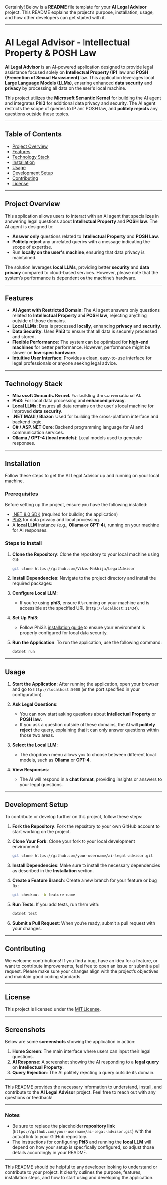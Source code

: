 Certainly! Below is a **README** file template for your **AI Legal Advisor** project. This README explains the project’s purpose, installation, usage, and how other developers can get started with it.

---

# **AI Legal Advisor - Intellectual Property & POSH Law**

**AI Legal Advisor** is an AI-powered application designed to provide legal assistance focused solely on **Intellectual Property (IP)** law and **POSH (Prevention of Sexual Harassment)** law. This application leverages local **Large Language Models (LLMs)**, ensuring enhanced **data security** and **privacy** by processing all data on the user's local machine.

This project utilizes the **Microsoft Semantic Kernel** for building the AI agent and integrates **Phi3** for additional data privacy and security. The AI agent restricts the scope of queries to IP and POSH law, and **politely rejects** any questions outside these topics.

---

## **Table of Contents**
- [Project Overview](#project-overview)
- [Features](#features)
- [Technology Stack](#technology-stack)
- [Installation](#installation)
- [Usage](#usage)
- [Development Setup](#development-setup)
- [Contributing](#contributing)
- [License](#license)

---

## **Project Overview**

This application allows users to interact with an AI agent that specializes in answering legal questions about **Intellectual Property** and **POSH law**. The AI agent is designed to:
- **Answer only** questions related to **Intellectual Property** and **POSH Law**.
- **Politely reject** any unrelated queries with a message indicating the scope of expertise.
- Run **locally on the user's machine**, ensuring that data privacy is maintained.

The solution leverages **local LLMs**, providing better **security** and **data privacy** compared to cloud-based services. However, please note that the system’s performance is dependent on the machine’s hardware.

---

## **Features**

- **AI Agent with Restricted Domain**: The AI agent answers only questions related to **Intellectual Property** and **POSH law**, rejecting anything outside of those domains.
- **Local LLMs**: Data is processed **locally**, enhancing **privacy** and **security**.
- **Data Security**: Uses **Phi3** to ensure that all data is securely processed and stored.
- **Flexible Performance**: The system can be optimized for **high-end machines** for better performance. However, performance might be slower on **low-spec hardware**.
- **Intuitive User Interface**: Provides a clean, easy-to-use interface for legal professionals or anyone seeking legal advice.

---

## **Technology Stack**

- **Microsoft Semantic Kernel**: For building the conversational AI.
- **Phi3**: For local data processing and **enhanced privacy**.
- **Local LLMs**: Ensures all data remains on the user's local machine for improved **data security**.
- **.NET MAUI / Blazor**: Used for building the cross-platform interface and backend logic.
- **C# / ASP.NET Core**: Backend programming language for AI and communication services.
- **Ollama / GPT-4 (local models)**: Local models used to generate responses.

---

## **Installation**

Follow these steps to get the AI Legal Advisor up and running on your local machine.

### **Prerequisites**

Before setting up the project, ensure you have the following installed:
- [.NET 8.0 SDK](https://dotnet.microsoft.com/download/dotnet) (required for building the application)
- [Phi3](https://phi3.com/) for data privacy and local processing.
- A **local LLM** instance (e.g., **Ollama** or **GPT-4**), running on your machine for AI responses.

### **Steps to Install**

1. **Clone the Repository**:
   Clone the repository to your local machine using Git:
   ```bash
   git clone https://github.com/Vikas-Makhija/LegalAdvisor
   ```

2. **Install Dependencies**:
   Navigate to the project directory and install the required packages:
<PackageReference Include="Microsoft.AspNetCore.Components.WebAssembly" Version="8.0.10" />
<PackageReference Include="Microsoft.Maui.Controls" Version="$(MauiVersion)" />
<PackageReference Include="Microsoft.Maui.Controls.Compatibility" Version="$(MauiVersion)" />
<PackageReference Include="Microsoft.AspNetCore.Components.WebView.Maui" Version="$(MauiVersion)" />
<PackageReference Include="Microsoft.Extensions.Logging.Debug" Version="8.0.0" />
<PackageReference Include="Microsoft.SemanticKernel" Version="1.29.0" />
<PackageReference Include="OllamaSharp" Version="4.0.7" />

3. **Configure Local LLM**:
   - If you're using **phi3**, ensure it’s running on your machine and is accessible at the specified URL (`http://localhost:11434`).


4. **Set Up Phi3**:
   - Follow Phi3’s [installation guide](https://phi3.com/setup) to ensure your environment is properly configured for local data security.

5. **Run the Application**:
   To run the application, use the following command:
   ```bash
   dotnet run
   ```

---

## **Usage**

1. **Start the Application**:
   After running the application, open your browser and go to `http://localhost:5000` (or the port specified in your configuration).
   
2. **Ask Legal Questions**:
   - You can now start asking questions about **Intellectual Property** or **POSH law**. 
   - If you ask a question outside of these domains, the AI will **politely reject** the query, explaining that it can only answer questions within those two areas.

3. **Select the Local LLM**:
   - The dropdown menu allows you to choose between different local models, such as **Ollama** or **GPT-4**.
   
4. **View Responses**:
   - The AI will respond in a **chat format**, providing insights or answers to your legal questions.

---

## **Development Setup**

To contribute or develop further on this project, follow these steps:

1. **Fork the Repository**:
   Fork the repository to your own GitHub account to start working on the project.

2. **Clone Your Fork**:
   Clone your fork to your local development environment:
   ```bash
   git clone https://github.com/your-username/ai-legal-advisor.git
   ```

3. **Install Dependencies**:
   Make sure to install the necessary dependencies as described in the **Installation** section.

4. **Create a Feature Branch**:
   Create a new branch for your feature or bug fix:
   ```bash
   git checkout -b feature-name
   ```

5. **Run Tests**:
   If you add tests, run them with:
   ```bash
   dotnet test
   ```

6. **Submit a Pull Request**:
   When you’re ready, submit a pull request with your changes.

---

## **Contributing**

We welcome contributions! If you find a bug, have an idea for a feature, or want to contribute improvements, feel free to open an issue or submit a pull request. Please make sure your changes align with the project’s objectives and maintain good coding standards.

---

## **License**

This project is licensed under the [MIT License](LICENSE).

---

## **Screenshots**

Below are some **screenshots** showing the application in action:

1. **Home Screen**: The main interface where users can input their legal questions.
2. **AI Response**: A screenshot showing the AI responding to a **legal query** on **Intellectual Property**.
3. **Query Rejection**: The AI politely rejecting a query outside its domain.

---

This README provides the necessary information to understand, install, and contribute to the **AI Legal Advisor** project. Feel free to reach out with any questions or feedback!

---

### **Notes**
- Be sure to replace the placeholder **repository link** (`https://github.com/your-username/ai-legal-advisor.git`) with the actual link to your GitHub repository.
- The instructions for configuring **Phi3** and running the **local LLM** will depend on how your setup is specifically configured, so adjust those details accordingly in your README.

---

This README should be helpful to any developer looking to understand or contribute to your project. It clearly outlines the purpose, features, installation steps, and how to start using and developing the application.

